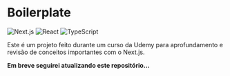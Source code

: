 # Boilerplate

![Next.js](https://img.shields.io/badge/Next-1f1f1f?style=for-the-badge&logo=Next.js&logoColor=white)
![React](https://img.shields.io/badge/react-%2320232a.svg?style=for-the-badge&logo=react&logoColor=%2361DAFB)
![TypeScript](https://img.shields.io/badge/typescript-%23007ACC.svg?style=for-the-badge&logo=typescript&logoColor=white)

Este é um projeto feito durante um curso da Udemy para aprofundamento e revisão de conceitos importantes com o Next.js.

**Em breve seguirei atualizando este repositório...**
